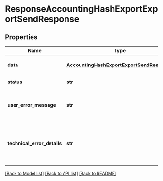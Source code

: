 # ResponseAccountingHashExportExportSendResponse

## Properties
Name | Type | Description | Notes
------------ | ------------- | ------------- | -------------
**data** | [**AccountingHashExportExportSendResponse**](AccountingHashExportExportSendResponse.md) | API specific response data | [optional] 
**status** | **str** | Response status | [optional] 
**user_error_message** | **str** | Error message, in a user readable format | [optional] 
**technical_error_details** | **str** | Technical error details, let us know if you received this. | [optional] 

[[Back to Model list]](../README.md#documentation-for-models) [[Back to API list]](../README.md#documentation-for-api-endpoints) [[Back to README]](../README.md)


